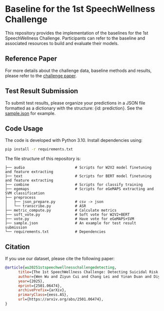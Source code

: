 # Baseline for the 1st SpeechWellness Challenge

This repository provides the implementation of the baselines for the 1st SpeechWellness Challenge. Participants can refer to the baseline and associated resources to build and evaluate their models.

## Reference Paper

For more details about the challenge data, baseline methods and results, please refer to the [challenge paper](https://arxiv.org/abs/2501.06474).

## Test Result Submission

To submit test results, please organize your predictions in a JSON file formatted as a dictionary with the structure: {id: prediction}. See the [sample.json](https://github.com/speechwellness/SpeechWellness-1_Baseline/blob/main/sample.json) for example.

## Code Usage

The code is developed with Python 3.10. Install dependencies using:
```bash
pip install -r requirements.txt
```

The file structure of this repository is:
```plaintext
├── audio                       # Scripts for W2V2 model finetuning and feature extracting
├── text                        # Scripts for BERT model finetuning and feature extracting
├── combine                     # Scripts for classify training
├── egemaps                     # Scripts for eGeMAPS extracting and SVM classification
├── preprocess                  
│   ├── json_prepare.py         # csv -> json
│   └── transcribe.py           # ASR
├── metric_compute.py           # Calculate metrics
├── soft_vote.py                # Soft vote for W2V2+BERT
├── vote.py                     # Have vote for eGeMAPS+SVM
├── sample.json                 # An example for test result submission
└── requirements.txt            # Dependencies
```

## Citation
If you use our dataset, please cite the following paper:
```bibtex
@article{wu20251stspeechwellnesschallengedetecting,
      title={The 1st SpeechWellness Challenge: Detecting Suicidal Risk Among Adolescents}, 
      author={Wen Wu and Ziyun Cui and Chang Lei and Yinan Duan and Diyang Qu and Ji Wu and Bowen Zhou and Runsen Chen and Chao Zhang},
      year={2025},
      eprint={2501.06474},
      archivePrefix={arXiv},
      primaryClass={eess.AS},
      url={https://arxiv.org/abs/2501.06474}, 
}
```
